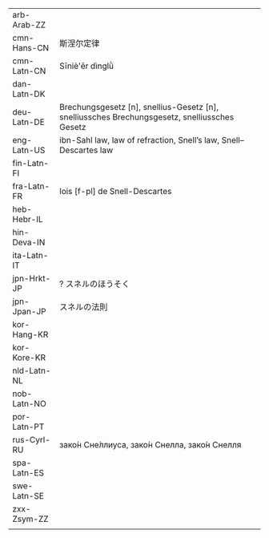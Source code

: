 | | | |
|-|-|-|
| arb-Arab-ZZ |  |  |
| cmn-Hans-CN | 斯涅尔定律 |  |
| cmn-Latn-CN | Sīniè'ěr dìnglǜ |  |
| dan-Latn-DK |  |  |
| deu-Latn-DE | Brechungsgesetz [n], snellius-Gesetz [n], snelliussches Brechungsgesetz, snelliussches Gesetz |  |
| eng-Latn-US | ibn-Sahl law, law of refraction, Snell’s law, Snell–Descartes law |  |
| fin-Latn-FI |  |  |
| fra-Latn-FR | lois [f-pl] de Snell-Descartes |  |
| heb-Hebr-IL |  |  |
| hin-Deva-IN |  |  |
| ita-Latn-IT |  |  |
| jpn-Hrkt-JP | ? スネルのほうそく |  |
| jpn-Jpan-JP | スネルの法則 |  |
| kor-Hang-KR |  |  |
| kor-Kore-KR |  |  |
| nld-Latn-NL |  |  |
| nob-Latn-NO |  |  |
| por-Latn-PT |  |  |
| rus-Cyrl-RU | зако́н Сне́ллиуса, зако́н Снелла, зако́н Снелля |  |
| spa-Latn-ES |  |  |
| swe-Latn-SE |  |  |
| zxx-Zsym-ZZ |  |  |
|  |  |  |
